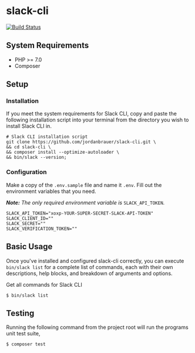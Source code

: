 # slack-cli

[![Build Status](https://travis-ci.org/jordanbrauer/slack-cli.svg?branch=master)](https://travis-ci.org/jordanbrauer/slack-cli)

## System Requirements

* PHP >= 7.0
* Composer

## Setup

### Installation

If you meet the system requirements for Slack CLI, copy and paste the following installation script into your terminal from the directory you wish to install Slack CLI in.

```shell
# Slack CLI installation script
git clone https://github.com/jordanbrauer/slack-cli.git \
&& cd slack-cli \
&& composer install --optimize-autoloader \
&& bin/slack --version;
```

### Configuration

Make a copy of the `.env.sample` file and name it `.env`. Fill out the environment variables that you need.

*__Note:__ The only required environment variable is* `SLACK_API_TOKEN`.

```env
SLACK_API_TOKEN="xoxp-YOUR-SUPER-SECRET-SLACK-API-TOKEN"
SLACK_CLIENT_ID=""
SLACK_SECRET=""
SLACK_VERIFICATION_TOKEN=""
```

## Basic Usage

Once you've installed and configured slack-cli correctly, you can execute `bin/slack list` for a complete list of commands, each with their own descriptions, help blocks, and breakdown of arguments and options.

Get all commands for Slack CLI

```shell
$ bin/slack list
```

## Testing

Running the following command from the project root will run the programs unit test suite,

```shell
$ composer test
```
